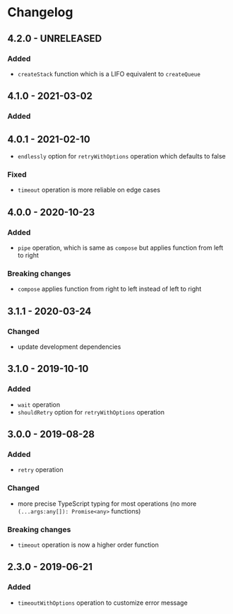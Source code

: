 # Changelog

## 4.2.0 - UNRELEASED

### Added

- `createStack` function which is a LIFO equivalent to `createQueue`

## 4.1.0 - 2021-03-02

### Added

## 4.0.1 - 2021-02-10

- `endlessly` option for `retryWithOptions` operation which defaults to false

### Fixed

- `timeout` operation is more reliable on edge cases

## 4.0.0 - 2020-10-23

### Added

- `pipe` operation, which is same as `compose` but applies function from left to right

### Breaking changes

- `compose` applies function from right to left instead of left to right

## 3.1.1 - 2020-03-24

### Changed

- update development dependencies

## 3.1.0 - 2019-10-10

### Added

- `wait` operation
- `shouldRetry` option for `retryWithOptions` operation

## 3.0.0 - 2019-08-28

### Added

- `retry` operation

### Changed

- more precise TypeScript typing for most operations (no more `(...args:any[]): Promise<any>` functions)

### Breaking changes

- `timeout` operation is now a higher order function

## 2.3.0 - 2019-06-21

### Added

- `timeoutWithOptions` operation to customize error message
